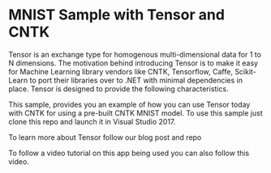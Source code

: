 # MNIST Sample with Tensor<T> and CNTK
  
Tensor<T> is an exchange type for homogenous multi-dimensional data for 1 to N dimensions. The motivation behind introducing Tensor<T> is to make it easy for Machine Learning library vendors like CNTK, Tensorflow, Caffe, Scikit-Learn to port their libraries over to .NET with minimal dependencies in place.  Tensor<T> is designed to provide the following characteristics.
  
This sample, provides you an example of how you can use Tensor<T> today with CNTK for using a pre-built CNTK MNIST model. To use this sample just clone this repo and launch it in Visual Studio 2017.
  
To learn more about Tensor<T> follow our blog post and repo
  
To follow a video tutorial on this app being used you can also follow this video. 


  
  
  
  



